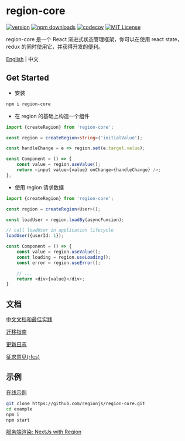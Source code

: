 # region-core

[![version](https://img.shields.io/npm/v/region-core.svg?style=flat-square)](http://npm.im/region-core)
[![npm downloads](https://img.shields.io/npm/dm/region-core.svg?style=flat-square)](https://www.npmjs.com/package/region-core)
[![codecov](https://codecov.io/gh/regionjs/region-core/branch/develop/graph/badge.svg)](https://codecov.io/gh/regionjs/region-core)
[![MIT License](https://img.shields.io/npm/l/region-core.svg?style=flat-square)](http://opensource.org/licenses/MIT)

region-core 是一个 React 渐进式状态管理框架，你可以在使用 react state，redux 的同时使用它，并获得开发的便利。

[English](https://github.com/regionjs/region-core/blob/master/README.md) | 中文

## Get Started

- 安装

```bash
npm i region-core
```

- 在 region 的基础上构造一个组件

```typescript jsx
import {createRegion} from 'region-core';

const region = createRegion<string>('initialValue');

const handleChange = e => region.set(e.target.value);

const Component = () => {
    const value = region.useValue();
    return <input value={value} onChange={handleChange} />;
};
```

- 使用 region 请求数据

```typescript jsx
import {createRegion} from 'region-core';

const region = createRegion<User>();

const loadUser = region.loadBy(asyncFuncion);

// call loadUser in application lifecycle
loadUser({userId: 1});

const Component = () => {
    const value = region.useValue();
    const loading = region.useLoading();
    const error = region.useError();

    // ...
    return <div>{value}</div>;
}
```

## 文档

[中文文档和最佳实践](https://github.com/regionjs/region-core/blob/master/docs/Document-zh_CN.md)

[迁移指南](https://github.com/regionjs/region-core/blob/master/docs/Migrate-zh_CN.md)

[更新日志](https://github.com/regionjs/region-core/blob/master/docs/CHANGELOG.md)

[征求意见(rfcs)](https://github.com/regionjs/rfcs/issues)

## 示例

[在线示例](https://regionjs.github.io/region-core/)

```bash
git clone https://github.com/regionjs/region-core.git
cd example
npm i
npm start
```

[服务端渲染: NextJs with Region](https://codesandbox.io/s/region-ssr-6xprd)
